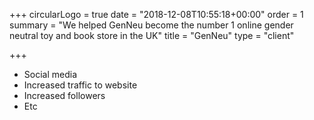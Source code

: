 +++
circularLogo = true
date = "2018-12-08T10:55:18+00:00"
order = 1
summary = "We helped GenNeu become the number 1 online gender neutral toy and book store in the UK"
title = "GenNeu"
type = "client"

+++
* Social media
* Increased traffic to website
* Increased followers
* Etc